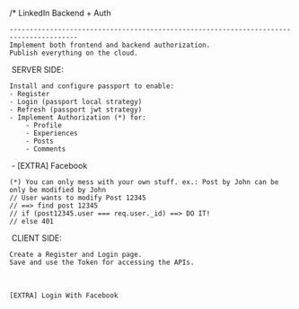 /*
    LinkedIn Backend + Auth
    
    ---------------------------------------------------------------------------------------
    Implement both frontend and backend authorization.
    Publish everything on the cloud.
​
    SERVER SIDE:
    
    Install and configure passport to enable:
    - Register
    - Login (passport local strategy)
    - Refresh (passport jwt strategy)
    - Implement Authorization (*) for:
        - Profile
        - Experiences
        - Posts
        - Comments
​
    - [EXTRA] Facebook
​

    (*) You can only mess with your own stuff. ex.: Post by John can be only be modified by John
    // User wants to modify Post 12345
    // ==> find post 12345
    // if (post12345.user === req.user._id) ==> DO IT!
    // else 401
​
    CLIENT SIDE:
    
    Create a Register and Login page.
    Save and use the Token for accessing the APIs.
​

    [EXTRA] Login With Facebook
